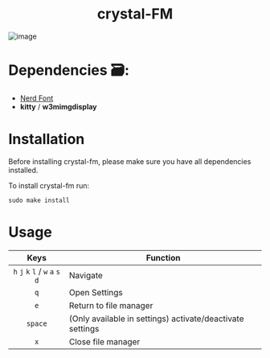 <h1 align=center>crystal-FM</h1>

![image](https://github.com/joang29/crystal/assets/85022759/444826d8-cfba-406e-b507-f52b53d1f32c)

# Dependencies 🗃:
- [Nerd Font](https://github.com/ryanoasis/nerd-fonts/tree/master/patched-fonts/Iosevka)
- **kitty** / **w3mimgdisplay** 

# Installation
Before installing crystal-fm, please make sure you have all dependencies installed.

To install crystal-fm run:
```
sudo make install
```

# Usage
|               Keys               | Function                                                  |
|:--------------------------------:|-----------------------------------------------------------|
| `h` `j` `k` `l` / `w` `a` `s` `d`| Navigate                                                  |
|                `q`               | Open Settings                                             |
|                `e`               | Return to file manager                                    |
|              `space`             | (Only available in settings) activate/deactivate settings |
|                `x`               | Close file manager                                        |
